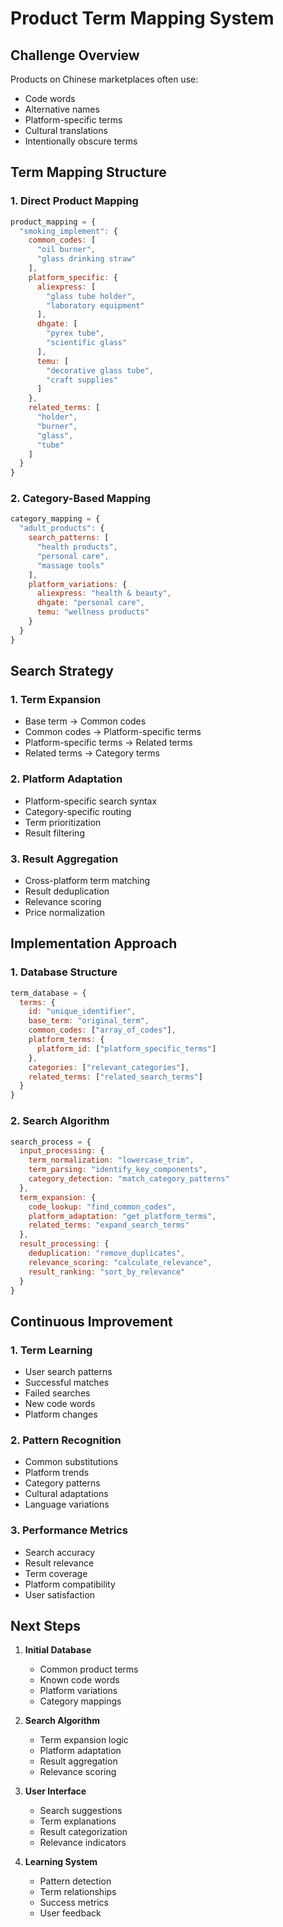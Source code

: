 # Product Term Mapping System

## Challenge Overview
Products on Chinese marketplaces often use:
- Code words
- Alternative names
- Platform-specific terms
- Cultural translations
- Intentionally obscure terms

## Term Mapping Structure

### 1. Direct Product Mapping
```javascript
product_mapping = {
  "smoking_implement": {
    common_codes: [
      "oil burner",
      "glass drinking straw"
    ],
    platform_specific: {
      aliexpress: [
        "glass tube holder",
        "laboratory equipment"
      ],
      dhgate: [
        "pyrex tube",
        "scientific glass"
      ],
      temu: [
        "decorative glass tube",
        "craft supplies"
      ]
    },
    related_terms: [
      "holder",
      "burner",
      "glass",
      "tube"
    ]
  }
}
```

### 2. Category-Based Mapping
```javascript
category_mapping = {
  "adult_products": {
    search_patterns: [
      "health products",
      "personal care",
      "massage tools"
    ],
    platform_variations: {
      aliexpress: "health & beauty",
      dhgate: "personal care",
      temu: "wellness products"
    }
  }
}
```

## Search Strategy

### 1. Term Expansion
- Base term → Common codes
- Common codes → Platform-specific terms
- Platform-specific terms → Related terms
- Related terms → Category terms

### 2. Platform Adaptation
- Platform-specific search syntax
- Category-specific routing
- Term prioritization
- Result filtering

### 3. Result Aggregation
- Cross-platform term matching
- Result deduplication
- Relevance scoring
- Price normalization

## Implementation Approach

### 1. Database Structure
```javascript
term_database = {
  terms: {
    id: "unique_identifier",
    base_term: "original_term",
    common_codes: ["array_of_codes"],
    platform_terms: {
      platform_id: ["platform_specific_terms"]
    },
    categories: ["relevant_categories"],
    related_terms: ["related_search_terms"]
  }
}
```

### 2. Search Algorithm
```javascript
search_process = {
  input_processing: {
    term_normalization: "lowercase_trim",
    term_parsing: "identify_key_components",
    category_detection: "match_category_patterns"
  },
  term_expansion: {
    code_lookup: "find_common_codes",
    platform_adaptation: "get_platform_terms",
    related_terms: "expand_search_terms"
  },
  result_processing: {
    deduplication: "remove_duplicates",
    relevance_scoring: "calculate_relevance",
    result_ranking: "sort_by_relevance"
  }
}
```

## Continuous Improvement

### 1. Term Learning
- User search patterns
- Successful matches
- Failed searches
- New code words
- Platform changes

### 2. Pattern Recognition
- Common substitutions
- Platform trends
- Category patterns
- Cultural adaptations
- Language variations

### 3. Performance Metrics
- Search accuracy
- Result relevance
- Term coverage
- Platform compatibility
- User satisfaction

## Next Steps

1. **Initial Database**
   - Common product terms
   - Known code words
   - Platform variations
   - Category mappings

2. **Search Algorithm**
   - Term expansion logic
   - Platform adaptation
   - Result aggregation
   - Relevance scoring

3. **User Interface**
   - Search suggestions
   - Term explanations
   - Result categorization
   - Relevance indicators

4. **Learning System**
   - Pattern detection
   - Term relationships
   - Success metrics
   - User feedback
